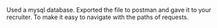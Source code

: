 Used a mysql database. Exported the file to postman and gave it to your recruiter. To make it easy to navigate with the paths of requests. 
